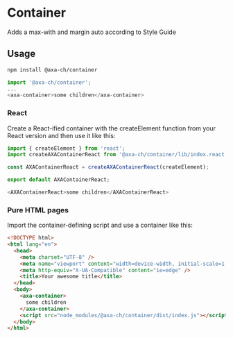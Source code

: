 # Container

Adds a max-with and margin auto according to Style Guide

## Usage

```bash
npm install @axa-ch/container
```

```js
import '@axa-ch/container';
...
<axa-container>some children</axa-container>
```

### React

Create a React-ified container with the createElement function from your React version and then use it like this:

```js
import { createElement } from 'react';
import createAXAContainerReact from '@axa-ch/container/lib/index.react';

const AXAContainerReact = createAXAContainerReact(createElement);

export default AXAContainerReact;
```

```js
<AXAContainerReact>some children</AXAContainerReact>
```

### Pure HTML pages

Import the container-defining script and use a container like this:

```html
<!DOCTYPE html>
<html lang="en">
  <head>
    <meta charset="UTF-8" />
    <meta name="viewport" content="width=device-width, initial-scale=1.0" />
    <meta http-equiv="X-UA-Compatible" content="ie=edge" />
    <title>Your awesome title</title>
  </head>
  <body>
    <axa-container>
      some children
    </axa-container>
    <script src="node_modules/@axa-ch/container/dist/index.js"></script>
  </body>
</html>
```
